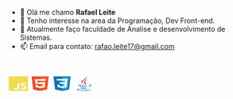 - 👋 Olá me chamo <strong>Rafael Leite</strong>
- 👀 Tenho interesse na area da Programação, Dev Front-end.
- 🌱 Atualmente faço faculdade de Analise e desenvolvimento de Sistemas.
- 📫 Email para contato: rafao.leite17@gmail.com

##

<div style="display: inline_block"><br>
  <img align="center" alt="Rafao-Js" height="30" width="40" src="https://raw.githubusercontent.com/devicons/devicon/master/icons/javascript/javascript-plain.svg">
  <img align="center" alt="Rafao-HTML" height="30" width="40" src="https://raw.githubusercontent.com/devicons/devicon/master/icons/html5/html5-original.svg">
  <img align="center" alt="Rafao-CSS" height="30" width="40" src="https://raw.githubusercontent.com/devicons/devicon/master/icons/css3/css3-original.svg">
  <img align="center" alt="Rafao-CSS" height="30" width="40" src="https://raw.githubusercontent.com/devicons/devicon/master/icons/java/java-original.svg">
</div>



